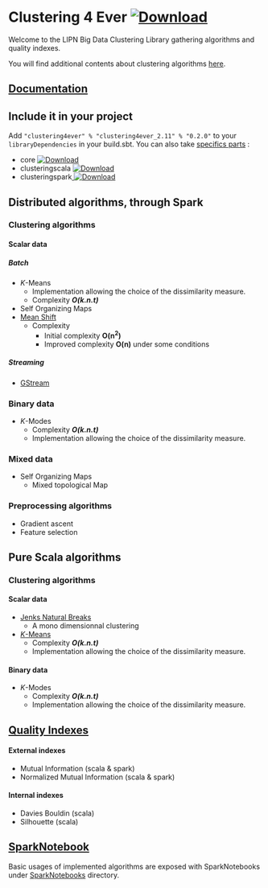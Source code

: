 # Clustering 4 Ever  [ ![Download](https://api.bintray.com/packages/clustering4ever/Clustering4Ever/clustering4ever/images/download.svg) ](https://bintray.com/clustering4ever/Clustering4Ever/clustering4ever/_latestVersion)

Welcome to the LIPN Big Data Clustering Library gathering algorithms and quality indexes.

You will find additional contents about clustering algorithms [here](https://github.com/PhDStudentsP13/Clustering).

## [Documentation](http://www.beckgael.fr/doc/clustering4ever/)

## Include it in your project

Add `"clustering4ever" % "clustering4ever_2.11" % "0.2.0"` to your `libraryDependencies` in your build.sbt.
You can also take [specifics parts](https://bintray.com/clustering4ever/Clustering4Ever) :
* core [ ![Download](https://api.bintray.com/packages/clustering4ever/Clustering4Ever/core/images/download.svg) ](https://bintray.com/clustering4ever/Clustering4Ever/core/_latestVersion)
* clusteringscala [ ![Download](https://api.bintray.com/packages/clustering4ever/Clustering4Ever/clusteringscala/images/download.svg) ](https://bintray.com/clustering4ever/Clustering4Ever/clusteringscala/_latestVersion)
* clusteringspark[ ![Download](https://api.bintray.com/packages/clustering4ever/Clustering4Ever/clusteringspark/images/download.svg) ](https://bintray.com/clustering4ever/Clustering4Ever/clusteringspark/_latestVersion)

## Distributed algorithms, through Spark

### Clustering algorithms

#### Scalar data

##### Batch
* _K_-Means
  * Implementation allowing the choice of the dissimilarity measure.
  * Complexity **_O(k.n.t)_**
* Self Organizing Maps
* [Mean Shift](https://github.com/beckgael/Mean-Shift-LSH)
  * Complexity
    * Initial complexity **O(n<sup>2</sup>)**
    * Improved complexity **O(n)** under some conditions

##### Streaming
* [GStream](https://github.com/Spark-clustering-notebook/G-stream)

### Binary data
* _K_-Modes
  * Complexity **_O(k.n.t)_**
  * Implementation allowing the choice of the dissimilarity measure.

### Mixed data
* Self Organizing Maps
  * Mixed topological Map

### Preprocessing algorithms
* Gradient ascent
* Feature selection

## Pure Scala algorithms

### Clustering algorithms

#### Scalar data
* [Jenks Natural Breaks](https://en.wikipedia.org/wiki/Jenks_natural_breaks_optimization)
  * A mono dimensionnal clustering
* [_K_-Means](clustering/scala/src/main/scala/K-Means/README.md)
  * Complexity **_O(k.n.t)_**
  * Implementation allowing the choice of the dissimilarity measure.

#### Binary data
* _K_-Modes
  * Complexity **_O(k.n.t)_**
  * Implementation allowing the choice of the dissimilarity measure.

## [Quality Indexes](Documentation/doc/QualityIndexes.md)

#### External indexes
* Mutual Information (scala & spark)
* Normalized Mutual Information (scala & spark)

#### Internal indexes
* Davies Bouldin (scala)
* Silhouette (scala)


## [SparkNotebook](https://github.com/spark-notebook/spark-notebook)
Basic usages of implemented algorithms are exposed with SparkNotebooks under [SparkNotebooks](SparkNotebooks) directory.